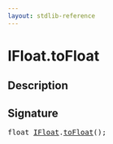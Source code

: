 ```yaml
---
layout: stdlib-reference
---
```


# IFloat\.toFloat

## Description





## Signature 

<pre>
float <a href="/stdlib-reference/interfaces/IFloat/index" class="code_type">IFloat</a>.<a href="/stdlib-reference/interfaces/IFloat/toFloat">toFloat</a>();

</pre>

